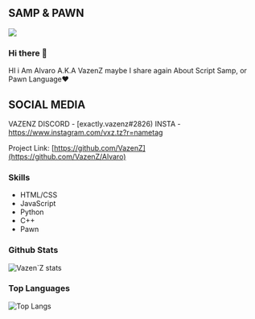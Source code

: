 ## SAMP & PAWN

[![](https://cdn.discordapp.com/attachments/721670058287300608/822469489177526372/20210319_205958.jpg)](https://github.com/VazenZ)

### Hi there 👋


HI i Am Alvaro A.K.A VazenZ 
maybe I share again About Script Samp, or Pawn Language❤️

<!-- CONTACT -->
## SOCIAL MEDIA

VAZENZ DISCORD - [exactly.vazenz#2826) 
INSTA - https://www.instagram.com/vxz.tz?r=nametag

Project Link: [https://github.com/VazenZ](https://github.com/VazenZ/Alvaro)

### Skills

- HTML/CSS
- JavaScript
- Python
- C++
- Pawn

### Github Stats

![Vazen`Z stats](https://github-readme-stats.vercel.app/api?username=VazenZ&count_private=true&show_icons=true&theme=radical)

### Top Languages

![Top Langs](https://github-readme-stats.vercel.app/api/top-langs/?username=VazenZ&show_icons=true&theme=radical)

